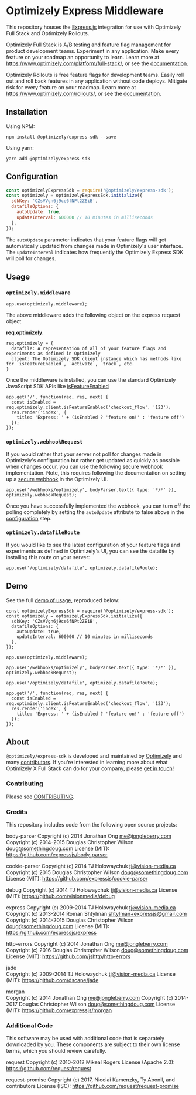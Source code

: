 # Optimizely Express Middleware

This repository houses the [Express.js](http://expressjs.com/) integration for use with Optimizely Full Stack and Optimizely Rollouts.

Optimizely Full Stack is A/B testing and feature flag management for product development teams. Experiment in any application. Make every feature on your roadmap an opportunity to learn. Learn more at https://www.optimizely.com/platform/full-stack/, or see the [documentation](https://docs.developers.optimizely.com/full-stack/docs).

Optimizely Rollouts is free feature flags for development teams. Easily roll out and roll back features in any application without code deploys. Mitigate risk for every feature on your roadmap. Learn more at https://www.optimizely.com/rollouts/, or see the [documentation](https://docs.developers.optimizely.com/rollouts/docs).

## Installation
Using NPM:
```
npm install @optimizely/express-sdk --save
```

Using yarn:
```
yarn add @optimizely/express-sdk
```

## Configuration
```javascript
const optimizelyExpressSdk = require('@optimizely/express-sdk');
const optimizely = optimizelyExpressSdk.initialize({
  sdkKey: 'CZsVVgn6j9ce6fNPt2ZEiB',
  datafileOptions: {
    autoUpdate: true,
    updateInterval: 600000 // 10 minutes in milliseconds
  },
});
```

The `autoUpdate` parameter indicates that your feature flags will get automatically updated from changes made in Optimizely's user interface. The `updateInterval` indicates how frequently the Optimizely Express SDK will poll for changes.

## Usage

### `optimizely.middleware`
```
app.use(optimizely.middleware);
```
The above middleware adds the following object on the express request object

**req.optimizely**:
```
req.optimizely = {
  datafile: A representation of all of your feature flags and experiments as defined in Optimizely
  client: The Optimizely SDK client instance which has methods like for `isFeatureEnabled`, `activate`, `track`, etc.
}
```

Once the middleware is installed, you can use the standard Optimizely JavaScript SDK APIs like [isFeatureEnabled](https://docs.developers.optimizely.com/rollouts/docs/is-feature-enabled)

```
app.get('/', function(req, res, next) {
  const isEnabled = req.optimizely.client.isFeatureEnabled('checkout_flow', '123');
  res.render('index', {
    title: 'Express: ' + (isEnabled ? 'feature on!' : 'feature off')
  });
});
```

### `optimizely.webhookRequest`
If you would rather that your server not poll for changes made in Optimizely's configuration but rather get updated as quickly as possible when changes occur, you can use the following secure webhook implementation. Note, this requires following the documentation on setting up a [secure webhook](https://docs.developers.optimizely.com/rollouts/docs/webhooks) in the Optimizely UI.
```
app.use('/webhooks/optimizely', bodyParser.text({ type: '*/*' }), optimizely.webhookRequest);
```
Once you have successfully implemented the webhook, you can turn off the polling completely by setting the `autoUpdate` attribute to false above in the [configuration](#Configuration) step.

### `optimizely.datafileRoute`
If you would like to see the latest configuration of your feature flags and experiments as defined in Optimizely's UI, you can see the datafile by installing this route on your server:
```
app.use('/optimizely/datafile', optimizely.datafileRoute);
```

## Demo
See the full [demo of usage](demo), reproduced below:
```
const optimizelyExpressSdk = require('@optimizely/express-sdk');
const optimizely = optimizelyExpressSdk.initialize({
  sdkKey: 'CZsVVgn6j9ce6fNPt2ZEiB',
  datafileOptions: {
    autoUpdate: true,
    updateInterval: 600000 // 10 minutes in milliseconds
  },
});

app.use(optimizely.middleware);

app.use('/webhooks/optimizely', bodyParser.text({ type: '*/*' }), optimizely.webhookRequest);

app.use('/optimizely/datafile', optimizely.datafileRoute);

app.get('/', function(req, res, next) {
  const isEnabled = req.optimizely.client.isFeatureEnabled('checkout_flow', '123');
  res.render('index', {
    title: 'Express: ' + (isEnabled ? 'feature on!' : 'feature off')
  });
});
```


## About

`@optimizely/express-sdk` is developed and maintained by [Optimizely](https://optimizely.com) and many [contributors](https://github.com/optimizely/express-sdk/graphs/contributors). If you're interested in learning more about what Optimizely X Full Stack can do for your company, please [get in touch](mailto:eng@optimizely.com)!


### Contributing

Please see [CONTRIBUTING](CONTRIBUTING.md).

### Credits

This repository includes code from the following open source projects:

body-parser	
Copyright (c) 2014 Jonathan Ong <me@jongleberry.com>
Copyright (c) 2014-2015 Douglas Christopher Wilson <doug@somethingdoug.com>
License (MIT): https://github.com/expressjs/body-parser

cookie-parser
Copyright (c) 2014 TJ Holowaychuk <tj@vision-media.ca>
Copyright (c) 2015 Douglas Christopher Wilson <doug@somethingdoug.com>
License (MIT): https://github.com/expressjs/cookie-parser

debug
Copyright (c) 2014 TJ Holowaychuk <tj@vision-media.ca>
License (MIT): https://github.com/visionmedia/debug

express	
Copyright (c) 2009-2014 TJ Holowaychuk <tj@vision-media.ca>
Copyright (c) 2013-2014 Roman Shtylman <shtylman+expressjs@gmail.com>
Copyright (c) 2014-2015 Douglas Christopher Wilson <doug@somethingdoug.com>
License (MIT): https://github.com/expressjs/express

http-errors	
Copyright (c) 2014 Jonathan Ong me@jongleberry.com
Copyright (c) 2016 Douglas Christopher Wilson doug@somethingdoug.com
License (MIT): https://github.com/jshttp/http-errors

jade	
Copyright (c) 2009-2014 TJ Holowaychuk <tj@vision-media.ca>
License (MIT): https://github.com/dscape/jade

morgan	
Copyright (c) 2014 Jonathan Ong <me@jongleberry.com>
Copyright (c) 2014-2017 Douglas Christopher Wilson <doug@somethingdoug.com>
License (MIT): https://github.com/expressjs/morgan

### Additional Code

This software may be used with additional code that is separately downloaded by you. These components are subject to their own license terms, which you should review carefully.

request
Copyright (c)  2010-2012 Mikeal Rogers
License (Apache 2.0): https://github.com/request/request

request-promise
Copyright (c)  2017, Nicolai Kamenzky, Ty Abonil, and contributors
License (ISC): https://github.com/request/request-promise

